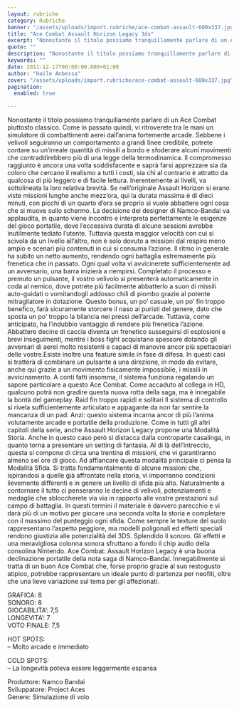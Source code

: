 ```yaml
---
layout: rubriche
category: Rubriche
banner: "/assets/uploads/import.rubriche/ace-combat-assault-600x337.jpg"
title: "Ace Combat Assault Horizon Legacy 3ds"
excerpt: "Nonostante il titolo possiamo tranquillamente parlare di un Ace Combat piuttosto classico. Come in passato quindi, vi ritroverete tra le mani un simulatore di combattimenti aerei dall’anima fortemente arcade. Sebbene i velivoli seguiranno un comportamento a grandi linee credibile, potrete contare su un’irreale quantità di missili a bordo e sfoderare alcuni movimenti che contraddirebbero più [&hellip"
quote: ""
description: "Nonostante il titolo possiamo tranquillamente parlare di un Ace Combat piuttosto classico. Come in passato quindi, vi ritroverete tra le mani un simulatore di combattimenti aerei dall’anima fortemente arcade. Sebbene i velivoli seguiranno un comportamento a grandi linee credibile, potrete contare su un’irreale quantità di missili a bordo e sfoderare alcuni movimenti che contraddirebbero più [&hellip"
keywords: ""
date: 2011-12-17T00:00:00.000+01:00
author: "Haile Anbessa"
cover: "/assets/uploads/import.rubriche/ace-combat-assault-600x337.jpg"
pagination:
  enabled: true

---
```


Nonostante il titolo possiamo tranquillamente parlare di un Ace Combat piuttosto classico. Come in passato quindi, vi ritroverete tra le mani un simulatore di combattimenti aerei dall’anima fortemente arcade. Sebbene i velivoli seguiranno un comportamento a grandi linee credibile, potrete contare su un’irreale quantità di missili a bordo e sfoderare alcuni movimenti che contraddirebbero più di una legge della termodinamica. Il compromesso raggiunto è ancora una volta soddisfacente e saprà farsi apprezzare sia da coloro che cercano il realismo a tutti i costi, sia chi al contrario è attratto da qualcosa di più leggero e di facile lettura. Inerentemente ai livelli, va sottolineata la loro relativa brevità. Se nell’originale Assault Horizon si erano viste missioni lunghe anche mezz’ora, qui la durata massima è di dieci minuti, con picchi di un quarto d’ora se proprio si vuole abbattere ogni cosa che si muove sullo schermo. La decisione dei designer di Namco-Bandai va applaudita, in quanto viene incontro e interpreta perfettamente le esigenze del gioco portatile, dove l’eccessiva durata di alcune sessioni avrebbe inutilmente tediato l’utente. Tuttavia questa maggior velocità con cui si scivola da un livello all’altro, non è solo dovuto a missioni dal respiro meno ampio e scenari più contenuti in cui si consuma l’azione. Il ritmo in generale ha subito un netto aumento, rendendo ogni battaglia estremamente più frenetica che in passato. Ogni qual volta vi avvicinerete sufficientemente ad un avversario, una barra inizierà a riempirsi. Completato il processo e premuto un pulsante, il vostro velivolo si presenterà automaticamente in coda al nemico, dove potrete più facilmente abbatterlo a suon di missili auto-guidati o vomitandogli addosso chili di piombo grazie al potente mitragliatore in dotazione. Questo bonus, un po’ casuale, un po’ fin troppo benefico, farà sicuramente storcere il naso ai puristi del genere, dato che sposta un po’ troppo la bilancia nei pressi dell’arcade. Tuttavia, come anticipato, ha l’indubbio vantaggio di rendere più frenetica l’azione. Abbattere decine di caccia diventa un frenetico susseguirsi di esplosioni e brevi inseguimenti, mentre i boss fight acquistano spessore dotando gli avversari di aerei molto resistenti e capaci di manovre ancor più spettacolari delle vostre.Esiste inoltre una feature simile in fase di difesa. In questi casi si tratterà di combinare un pulsante a una direzione, in modo da evitare, anche qui grazie a un movimento fisicamente impossibile, i missili in avvicinamento. A conti fatti insomma, il sistema funziona regalando un sapore particolare a questo Ace Combat. Come accaduto al collega in HD, qualcuno potrà non gradire questa nuova rotta della saga, ma è innegabile la bontà del gameplay. Raid fin troppo rapidi e solitari Il sistema di controllo si rivela sufficientemente articolato e appagante da non far sentire la mancanza di un pad. Anzi: questo sistema incarna ancor di più l’anima volutamente arcade e portatile della produzione. Come in tutti gli altri capitoli della serie, anche Assault Horizon Legacy propone una Modalità Storia. Anche in questo caso però si distacca dalla controparte casalinga, in quanto torna a presentare un setting di fantasia. Al di là dell’intreccio, questa si compone di circa una trentina di missioni, che vi garantiranno almeno sei ore di gioco. Ad affiancare questa modalità principale ci pensa la Modalità Sfida. Si tratta fondamentalmente di alcune missioni che, ispirandosi a quelle già affrontate nella storia, vi imporranno condizioni lievemente differenti e in genere un livello di sfida più alto. Naturalmente a contornare il tutto ci penseranno le decine di velivoli, potenziamenti e medaglie che sbloccherete via via in rapporto alle vostre prestazioni sul campo di battaglia. In questi termini il materiale è davvero parecchio e vi darà più di un motivo per giocare una seconda volta la storia e completare con il massimo del punteggio ogni sfida. Come sempre le texture del suolo rappresentano l’aspetto peggiore, ma modelli poligonali ed effetti speciali rendono giustizia alle potenzialità del 3DS. Splendido il sonoro. Gli effetti e una meravigliosa colonna sonora sfruttano a fondo il chip audio della consolina Nintendo. Ace Combat: Assault Horizon Legacy è una buona declinazione portatile della nota saga di Namco-Bandai. Innegabilmente si tratta di un buon Ace Combat che, forse proprio grazie al suo restogusto atipico, potrebbe rappresentare un ideale punto di partenza per neofiti, oltre che una lieve variazione sul tema per gli affezionati.

GRAFICA: 8  
SONORO: 8  
GIOCABILITA’: 7,5  
LONGEVITA’: 7  
VOTO FINALE: 7,5

HOT SPOTS:  
– Molto arcade e immediato

COLD SPOTS:  
– La longevità poteva essere leggermente espansa

Produttore: Namco Bandai  
Sviluppatore: Project Aces  
Genere: Simulazione di volo